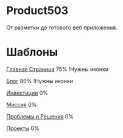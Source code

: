 # Product503
От разметки до готового веб приложения.

# Шаблоны

[Главная Страница](http://f8upd8.github.io/Product503/prototype/index.html) 75% !Нужны иконки

[Блог](http://f8upd8.github.io/Product503/prototype/blog.html) 80% !Нужны иконки

[Инвестиции](http://f8upd8.github.io/Product503/prototype/invest.html) 0%

[Миссия](http://f8upd8.github.io/Product503/prototype/mission.html) 0%

[Проблемы и Решения](http://f8upd8.github.io/Product503/prototype/problem-and-solution.html) 0%

[Проекты](http://f8upd8.github.io/Product503/prototype/projects.html) 0%

